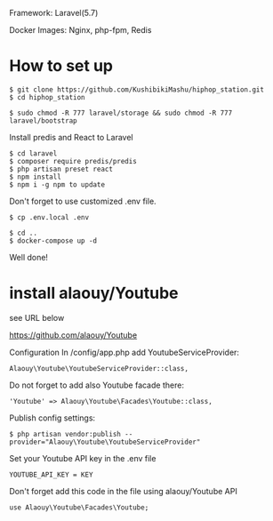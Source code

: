 Framework: Laravel(5.7)

Docker Images: Nginx, php-fpm, Redis

# How to set up

```
$ git clone https://github.com/KushibikiMashu/hiphop_station.git
$ cd hiphop_station

$ sudo chmod -R 777 laravel/storage && sudo chmod -R 777 laravel/bootstrap
```

Install predis and React to Laravel
```
$ cd laravel
$ composer require predis/predis
$ php artisan preset react
$ npm install
$ npm i -g npm to update
```

Don't forget to use customized .env file.

```
$ cp .env.local .env
```

```
$ cd ..
$ docker-compose up -d
```

Well done!

# install alaouy/Youtube

see URL below

https://github.com/alaouy/Youtube

Configuration
In /config/app.php add YoutubeServiceProvider:

```
Alaouy\Youtube\YoutubeServiceProvider::class,
```

Do not forget to add also Youtube facade there:

```
'Youtube' => Alaouy\Youtube\Facades\Youtube::class,
```

Publish config settings:

```
$ php artisan vendor:publish --provider="Alaouy\Youtube\YoutubeServiceProvider"
```

Set your Youtube API key in the .env file

```
YOUTUBE_API_KEY = KEY
```

Don't forget add this code in the file using alaouy/Youtube API

```
use Alaouy\Youtube\Facades\Youtube;
```